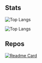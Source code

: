 <!-- ![Draichiboard](https://github.com/Draichi/draichiboard/blob/master/static/draichi.github.io_draichiboard_(fullhd).png) -->

<!--
<a href="https://draichiboard.vercel.app/" target="_blank"><img src="https://github.com/Draichi/draichiboard/blob/master/static/draichi.github.io_draichiboard_(fullhd).png" alt="Draichiboard: Draichi's personal dashboard"/></a>
-->

## Stats
![Top Langs](https://github-readme-stats.vercel.app/api?username=Draichi&count_private=true&show_icons=true&theme=cobalt)

![Top Langs](https://github-readme-stats.vercel.app/api/top-langs/?username=Draichi&layout=compact&theme=cobalt)


## Repos
[![Readme Card](https://github-readme-stats.vercel.app/api/pin/?username=Draichi&repo=tesla-landing-page-clone&theme=cobalt)](https://github.com/Draichi/tesla-landing-page-clone)
<!--
**Draichi/Draichi** is a ✨ _special_ ✨ repository because its `README.md` (this file) appears on your GitHub profile.


- :briefcase: I’m currently working on [@Talentify](https://github.com/Talentify) as the Frontend lead developer
- :notebook_with_decorative_cover: I’m currently learning Svelte
- :bust_in_silhouette: I’m looking to collaborate on decentralized applications
- :telephone_receiver: How to reach me: email me @ lucasdraichi@gmail.com or add me on discord `randy_marsh#8226`
- :hurtrealbad: Fun fact: My first programming language was C :relaxed:


Here are some ideas to get you started:

- 🔭 I’m currently working on ...
- 🌱 I’m currently learning ...
- 👯 I’m looking to collaborate on ...
- 🤔 I’m looking for help with ...
- 💬 Ask me about ...
- 📫 How to reach me: ...
- 😄 Pronouns: ...
- ⚡ Fun fact: ...
-->

<!--
:wrench: Check it out my [_Draichiboard_](https://draichiboard-v2.vercel.app/#/) (wip)
-->
